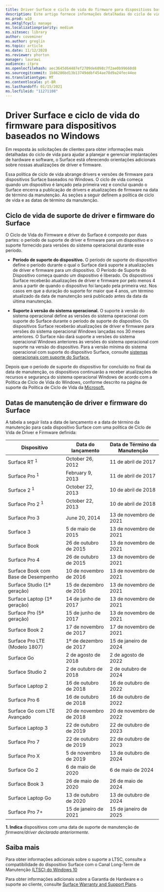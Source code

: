 ```yaml
---
title: Driver Surface e ciclo de vida do firmware para dispositivos baseados no Windows
description: Este artigo fornece informações detalhadas do ciclo de vida para ajudar a planejar e gerenciar implantações de hardware e software.
ms.prod: w10
ms.mktglfcycl: manage
ms.localizationpriority: medium
ms.sitesec: library
author: coveminer
ms.author: greglin
ms.topic: article
ms.date: 11/12/2020
ms.reviewer: phorton
manager: laurawi
audience: itpro
ms.openlocfilehash: aec3645d64487ef2709de6098c7f2ae0b99660d8
ms.sourcegitcommit: 1b86286bd13b13749ddbf454ae78d9a24fec44ee
ms.translationtype: MT
ms.contentlocale: pt-BR
ms.lasthandoff: 01/15/2021
ms.locfileid: "11271108"
---
```

# Driver Surface e ciclo de vida do firmware para dispositivos baseados no Windows
 
Em resposta às solicitações de clientes para obter informações mais detalhadas do ciclo de vida para ajudar a planejar e gerenciar implantações de hardware e software, o Surface está oferecendo orientações adicionais sobre nossas atualizações de driver e firmware.
 
Essa política de ciclo de vida abrange drivers e versões de firmware para dispositivos Surface baseados no Windows. O ciclo de vida começa quando um dispositivo é lançado pela primeira vez e conclui quando o Surface encerra a publicação de drivers e atualizações de firmware na data de término da manutenção. As seções a seguir definem a política de ciclo de vida e as datas de término da manutenção.

## Ciclo de vida de suporte de driver e firmware do Surface
 
O Ciclo de Vida do Firmware e driver do Surface é composto por duas partes: o período de suporte de driver e firmware para um dispositivo e o suporte fornecido para versões do sistema operacional durante esse período.

- **Período de suporte do dispositivo.** O período de suporte do dispositivo define o período durante o qual o Surface dará suporte a atualizações de driver e firmware para um dispositivo. O Período de Suporte do Dispositivo começa quando um dispositivo é liberado. Os dispositivos Surface receberão atualizações de driver e firmware por pelo menos 4 anos a partir de quando o dispositivo foi lançado pela primeira vez. Nos casos em que a duração do suporte for maior que 4 anos, um término atualizado da data de manutenção será publicado antes da data da última manutenção.

- **Suporte à versão do sistema operacional.** O suporte à versão do sistema operacional define as versões do sistema operacional com suporte do Surface durante o período de suporte do dispositivo. Os dispositivos Surface receberão atualizações de driver e firmware para versões do sistema operacional Windows lançadas nos 30 meses anteriores. O Surface não dará suporte a versões do sistema operacional Windows anteriores às versões do sistema operacional com suporte na versão do dispositivo. Para a versão mínima do sistema operacional com suporte do dispositivo Surface, consulte [sistemas operacionais com suporte do Surface.](https://support.microsoft.com/help/2858199/surface-supported-operating-systems)  

 
Depois que o período de suporte do dispositivo for concluído no final da data de manutenção, os dispositivos continuarão a receber atualizações de recursos e segurança do sistema operacional Windows de acordo com a Política de Ciclo de Vida do Windows, conforme descrito na página de suporte da Política de Ciclo de Vida da [Microsoft.](https://support.microsoft.com/hub/4095338/microsoft-lifecycle-policy)
 

## Datas de manutenção de driver e firmware do Surface

A tabela a seguir lista a data de lançamento e a data de término da manutenção para cada dispositivo Surface com uma política de Ciclo de Vida de Driver e Firmware definida:
 

 Dispositivo                             | Data do lançamento | Data de Término da Manutenção |
| ---------------------------------- | ------------ | --------------------- |
| Surface RT <sup> 1</sup>             | October 26, 2012   | 11 de abril de 2017             |
| Surface Pro <sup> 1</sup>            | February 9, 2013     | 11 de abril de 2017             |
| Surface 2 <sup> 1</sup>              | October 22, 2013   | 10 de abril de 2018             |
| Surface Pro 2 <sup> 1</sup>          | October 22, 2013   | 10 de abril de 2018             |
| Surface Pro 3                      | June 20, 2014    | 13 de novembro de 2021            |
| Surface 3                          | 5 de maio de 2015     | 13 de novembro de 2021            |
| Surface Book                       | 26 de outubro de 2015   | 13 de novembro de 2021            |
| Surface Pro 4                      | 26 de outubro de 2015   | 13 de novembro de 2021            |
| Surface Book com Base de Desempenho | 10 de novembro de 2016   | 13 de novembro de 2021            |
| Surface Studio (1ª geração)           | 15 de dezembro de 2016   | 13 de novembro de 2021            |
| Surface Laptop (1ª geração)           | 14 de junho de 2017    | 13 de novembro de 2021            |
| Surface Pro (5ª geração)              | 15 de junho de 2017    | 13 de novembro de 2021            |
| Surface Book 2                     | 17 de novembro de 2017   | 17 de novembro de 2021            |
| Surface Pro LTE (Modelo 1807)       | 1º de dezembro de 2017    | 15 de janeiro de 2024             |
| Surface Go                         | 2 de agosto de 2018     | 2 de agosto de 2022              |
| Surface Studio 2                   | 2 de outubro de 2018    | 2 de outubro de 2024             |
| Surface Laptop 2                   | 16 de outubro de 2018   | 16 de outubro de 2022            |
| Surface Pro 6                      | 16 de outubro de 2018   | 16 de outubro de 2022            |
| Surface Go com LTE Avançado       | 20 de novembro de 2018   | 20 de novembro de 2022            |
| Surface Laptop 3                   | 22 de outubro de 2019   | 22 de outubro de 2023            |
| Surface Pro 7                      | 22 de outubro de 2019   | 22 de outubro de 2023            |
| Surface Pro X                      | 5 de novembro de 2019    | 13 de outubro de 2024             |
| Surface Go 2                       | 6 de maio de 2020     | 6 de maio de 2024              |
| Surface Book 3                     | 26 de maio de 2020    | 26 de maio de 2024             |
| Surface Laptop Go                  | 13 de outubro de 2020   | 13 de outubro de 2024            |
| Surface Pro 7+                     | 15 de janeiro de 2021 | 15 de janeiro de 2025 |

 
 **1. Indica** dispositivos com uma data de suporte de manutenção de *firmware/driver declarada anteriormente.*
 
## Saiba mais

Para obter informações adicionais sobre o suporte a LTSC, consulte a compatibilidade do dispositivo Surface com o Canal Long-Term de Manutenção [(LTSC) do Windows 10](surface-device-compatibility-with-windows-10-ltsc.md)

Para obter informações adicionais sobre a Garantia de Hardware e o suporte ao cliente, consulte [Surface Warranty and Support Plans](https://www.microsoft.com/surface/business/warranty-service-offerings-and-support).
